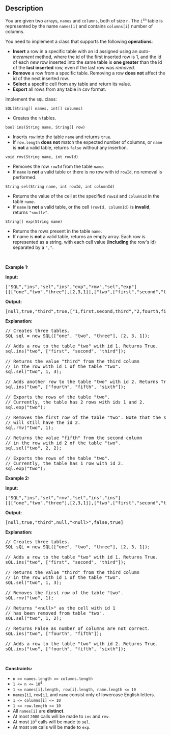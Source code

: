 ## Description

<!-- description:start -->

<p>You are given two arrays, <code>names</code> and <code>columns</code>, both of size <code>n</code>. The <code>i<sup>th</sup></code> table is represented by the name <code>names[i]</code> and contains <code>columns[i]</code> number of columns.</p>

<p>You need to implement a class that supports the following <strong>operations</strong>:</p>

<ul>
	<li><strong>Insert</strong> a row in a specific table with an id assigned using an <em>auto-increment</em> method, where the id of the first inserted row is 1, and the id of each <em>new </em>row inserted into the same table is <strong>one greater</strong> than the id of the <strong>last inserted</strong> row, even if the last row was <em>removed</em>.</li>
	<li><strong>Remove</strong> a row from a specific table. Removing a row <strong>does not</strong> affect the id of the next inserted row.</li>
	<li><strong>Select</strong> a specific cell from any table and return its value.</li>
	<li><strong>Export</strong> all rows from any table in csv format.</li>
</ul>

<p>Implement the <code>SQL</code> class:</p>
<code>SQL(String[] names, int[] columns)</code>
<ul>
	<li>Creates the <code>n</code> tables.</li>
</ul>
<code>bool ins(String name, String[] row)</code>
<ul>
	<li>Inserts <code>row</code> into the table <code>name</code> and returns <code>true</code>.</li>
	<li>If <code>row.length</code> <strong>does not</strong> match the expected number of columns, or <code>name</code> is <strong>not</strong> a valid table, returns <code>false</code> without any insertion.</li>
</ul>
<code>void rmv(String name, int rowId)</code>
<ul>
	<li>Removes the row <code>rowId</code> from the table <code>name</code>.</li>
	<li>If <code>name</code> is <strong>not</strong> a valid table or there is no row with id <code>rowId</code>, no removal is performed.</li>
</ul>
<code>String sel(String name, int rowId, int columnId)</code>
<ul>
	<li>Returns the value of the cell at the specified <code>rowId</code> and <code>columnId</code> in the table <code>name</code>.</li>
	<li>If <code>name</code> is <strong>not</strong> a valid table, or the cell <code>(rowId, columnId)</code> is <strong>invalid</strong>, returns <code>&quot;&lt;null&gt;&quot;</code>.</li>
</ul>
<code>String[] exp(String name)</code>
<ul>
	<li>Returns the rows present in the table <code>name</code>.</li>
	<li>If name is <strong>not</strong> a valid table, returns an empty array. Each row is represented as a string, with each cell value (<strong>including</strong> the row&#39;s id) separated by a <code>&quot;,&quot;</code>.
</ul>
</li>

<p>&nbsp;</p>
<p><strong class="example">Example 1:</strong></p>

<div class="example-block">
<p><strong>Input:</strong></p>

<pre class="example-io">
[&quot;SQL&quot;,&quot;ins&quot;,&quot;sel&quot;,&quot;ins&quot;,&quot;exp&quot;,&quot;rmv&quot;,&quot;sel&quot;,&quot;exp&quot;]
[[[&quot;one&quot;,&quot;two&quot;,&quot;three&quot;],[2,3,1]],[&quot;two&quot;,[&quot;first&quot;,&quot;second&quot;,&quot;third&quot;]],[&quot;two&quot;,1,3],[&quot;two&quot;,[&quot;fourth&quot;,&quot;fifth&quot;,&quot;sixth&quot;]],[&quot;two&quot;],[&quot;two&quot;,1],[&quot;two&quot;,2,2],[&quot;two&quot;]]
</pre>

<p><strong>Output:</strong></p>

<pre class="example-io">
[null,true,&quot;third&quot;,true,[&quot;1,first,second,third&quot;,&quot;2,fourth,fifth,sixth&quot;],null,&quot;fifth&quot;,[&quot;2,fourth,fifth,sixth&quot;]]</pre>

<p><strong>Explanation:</strong></p>

<pre class="example-io">
// Creates three tables.
SQL sql = new SQL([&quot;one&quot;, &quot;two&quot;, &quot;three&quot;], [2, 3, 1]);

// Adds a row to the table &quot;two&quot; with id 1. Returns True.
sql.ins(&quot;two&quot;, [&quot;first&quot;, &quot;second&quot;, &quot;third&quot;]);

// Returns the value &quot;third&quot; from the third column
// in the row with id 1 of the table &quot;two&quot;.
sql.sel(&quot;two&quot;, 1, 3);

// Adds another row to the table &quot;two&quot; with id 2. Returns True.
sql.ins(&quot;two&quot;, [&quot;fourth&quot;, &quot;fifth&quot;, &quot;sixth&quot;]);

// Exports the rows of the table &quot;two&quot;.
// Currently, the table has 2 rows with ids 1 and 2.
sql.exp(&quot;two&quot;);

// Removes the first row of the table &quot;two&quot;. Note that the second row
// will still have the id 2.
sql.rmv(&quot;two&quot;, 1);

// Returns the value &quot;fifth&quot; from the second column
// in the row with id 2 of the table &quot;two&quot;.
sql.sel(&quot;two&quot;, 2, 2);

// Exports the rows of the table &quot;two&quot;.
// Currently, the table has 1 row with id 2.
sql.exp(&quot;two&quot;);
</pre>
</div>

<p><strong class="example">Example 2:</strong></p>

<div class="example-block">
<p><strong>Input:</strong></p>

<pre class="example-io">
[&quot;SQL&quot;,&quot;ins&quot;,&quot;sel&quot;,&quot;rmv&quot;,&quot;sel&quot;,&quot;ins&quot;,&quot;ins&quot;]
[[[&quot;one&quot;,&quot;two&quot;,&quot;three&quot;],[2,3,1]],[&quot;two&quot;,[&quot;first&quot;,&quot;second&quot;,&quot;third&quot;]],[&quot;two&quot;,1,3],[&quot;two&quot;,1],[&quot;two&quot;,1,2],[&quot;two&quot;,[&quot;fourth&quot;,&quot;fifth&quot;]],[&quot;two&quot;,[&quot;fourth&quot;,&quot;fifth&quot;,&quot;sixth&quot;]]]
</pre>

<p><strong>Output:</strong></p>

<pre class="example-io">
[null,true,&quot;third&quot;,null,&quot;&lt;null&gt;&quot;,false,true]
</pre>

<p><strong>Explanation:</strong></p>

<pre class="example-io">
// Creates three tables.
SQL sQL = new SQL([&quot;one&quot;, &quot;two&quot;, &quot;three&quot;], [2, 3, 1]); 

// Adds a row to the table &quot;two&quot; with id 1. Returns True. 
sQL.ins(&quot;two&quot;, [&quot;first&quot;, &quot;second&quot;, &quot;third&quot;]); 

// Returns the value &quot;third&quot; from the third column 
// in the row with id 1 of the table &quot;two&quot;.
sQL.sel(&quot;two&quot;, 1, 3); 

// Removes the first row of the table &quot;two&quot;.
sQL.rmv(&quot;two&quot;, 1); 

// Returns &quot;&lt;null&gt;&quot; as the cell with id 1 
// has been removed from table &quot;two&quot;.
sQL.sel(&quot;two&quot;, 1, 2); 

// Returns False as number of columns are not correct.
sQL.ins(&quot;two&quot;, [&quot;fourth&quot;, &quot;fifth&quot;]); 

// Adds a row to the table &quot;two&quot; with id 2. Returns True.
sQL.ins(&quot;two&quot;, [&quot;fourth&quot;, &quot;fifth&quot;, &quot;sixth&quot;]); 
</pre>
</div>

<p>&nbsp;</p>
<p><strong>Constraints:</strong></p>

<ul>
	<li><code>n == names.length == columns.length</code></li>
	<li><code>1 &lt;= n &lt;= 10<sup>4</sup></code></li>
	<li><code>1 &lt;= names[i].length, row[i].length, name.length &lt;= 10</code></li>
	<li><code>names[i]</code>, <code>row[i]</code>, and <code>name</code> consist only of lowercase English letters.</li>
	<li><code>1 &lt;= columns[i] &lt;= 10</code></li>
	<li><code>1 &lt;= row.length &lt;= 10</code></li>
	<li>All <code>names[i]</code> are <strong>distinct</strong>.</li>
	<li>At most <code>2000</code> calls will be made to <code>ins</code> and <code>rmv</code>.</li>
	<li>At most <code>10<sup>4</sup></code> calls will be made to <code>sel</code>.</li>
	<li>At most <code>500</code> calls will be made to <code>exp</code>.</li>
</ul>

<p>&nbsp;</p>

<!-- description:end -->
